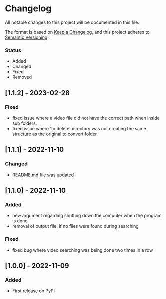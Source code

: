 # Changelog

All notable changes to this project will be documented in this file.

The format is based on [Keep a Changelog](https://keepachangelog.com/en/1.0.0/),
and this project adheres to [Semantic Versioning](https://semver.org/spec/v2.0.0.html).

### Status
- Added
- Changed
- Fixed
- Removed

## [1.1.2] - 2023-02-28

### Fixed
- fixed issue where a video file did not have the correct path when inside sub folders.
- fixed issue where 'to delete' directory was not creating the same structure as the original to convert folder.

## [1.1.1] - 2022-11-10

### Changed
- README.md file was updated

## [1.1.0] - 2022-11-10

### Added
- new argument regarding shutting down the computer when the program is done
- removal of output file, if no files were found during searching

### Fixed
- fixed bug where video searching was being done two times in a row

## [1.0.0] - 2022-11-09

### Added
- First release on PyPI